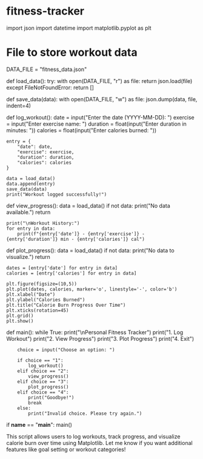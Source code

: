 # fitness-tracker
import json
import datetime
import matplotlib.pyplot as plt

# File to store workout data
DATA_FILE = "fitness_data.json"

def load_data():
    try:
        with open(DATA_FILE, "r") as file:
            return json.load(file)
    except FileNotFoundError:
        return []

def save_data(data):
    with open(DATA_FILE, "w") as file:
        json.dump(data, file, indent=4)

def log_workout():
    date = input("Enter the date (YYYY-MM-DD): ")
    exercise = input("Enter exercise name: ")
    duration = float(input("Enter duration in minutes: "))
    calories = float(input("Enter calories burned: "))
    
    entry = {
        "date": date,
        "exercise": exercise,
        "duration": duration,
        "calories": calories
    }
    
    data = load_data()
    data.append(entry)
    save_data(data)
    print("Workout logged successfully!")

def view_progress():
    data = load_data()
    if not data:
        print("No data available.")
        return
    
    print("\nWorkout History:")
    for entry in data:
        print(f"{entry['date']} - {entry['exercise']} - {entry['duration']} min - {entry['calories']} cal")

def plot_progress():
    data = load_data()
    if not data:
        print("No data to visualize.")
        return
    
    dates = [entry['date'] for entry in data]
    calories = [entry['calories'] for entry in data]
    
    plt.figure(figsize=(10,5))
    plt.plot(dates, calories, marker='o', linestyle='-', color='b')
    plt.xlabel("Date")
    plt.ylabel("Calories Burned")
    plt.title("Calorie Burn Progress Over Time")
    plt.xticks(rotation=45)
    plt.grid()
    plt.show()

def main():
    while True:
        print("\nPersonal Fitness Tracker")
        print("1. Log Workout")
        print("2. View Progress")
        print("3. Plot Progress")
        print("4. Exit")
        
        choice = input("Choose an option: ")
        
        if choice == "1":
            log_workout()
        elif choice == "2":
            view_progress()
        elif choice == "3":
            plot_progress()
        elif choice == "4":
            print("Goodbye!")
            break
        else:
            print("Invalid choice. Please try again.")

if __name__ == "__main__":
    main()


This script allows users to log workouts, track progress, and visualize calorie burn over time using Matplotlib. Let me know if you want additional features like goal setting or workout categories!
